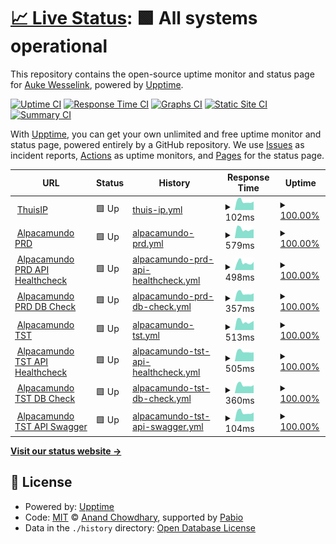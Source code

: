 # [📈 Live Status](https://knilessew.github.io/upptimeKnilessew): <!--live status--> **🟩 All systems operational**

This repository contains the open-source uptime monitor and status page for [Auke Wesselink](https://knilessew.github.io/upptimeKnilessew), powered by [Upptime](https://github.com/upptime/upptime).

[![Uptime CI](https://github.com/knilessew/upptimeKnilessew/workflows/Uptime%20CI/badge.svg)](https://github.com/knilessew/upptimeKnilessew/actions?query=workflow%3A%22Uptime+CI%22)
[![Response Time CI](https://github.com/knilessew/upptimeKnilessew/workflows/Response%20Time%20CI/badge.svg)](https://github.com/knilessew/upptimeKnilessew/actions?query=workflow%3A%22Response+Time+CI%22)
[![Graphs CI](https://github.com/knilessew/upptimeKnilessew/workflows/Graphs%20CI/badge.svg)](https://github.com/knilessew/upptimeKnilessew/actions?query=workflow%3A%22Graphs+CI%22)
[![Static Site CI](https://github.com/knilessew/upptimeKnilessew/workflows/Static%20Site%20CI/badge.svg)](https://github.com/knilessew/upptimeKnilessew/actions?query=workflow%3A%22Static+Site+CI%22)
[![Summary CI](https://github.com/knilessew/upptimeKnilessew/workflows/Summary%20CI/badge.svg)](https://github.com/knilessew/upptimeKnilessew/actions?query=workflow%3A%22Summary+CI%22)

With [Upptime](https://upptime.js.org), you can get your own unlimited and free uptime monitor and status page, powered entirely by a GitHub repository. We use [Issues](https://github.com/knilessew/upptimeKnilessew/issues) as incident reports, [Actions](https://github.com/knilessew/upptimeKnilessew/actions) as uptime monitors, and [Pages](https://knilessew.github.io/upptimeKnilessew) for the status page.

<!--start: status pages-->
<!-- This summary is generated by Upptime (https://github.com/upptime/upptime) -->
<!-- Do not edit this manually, your changes will be overwritten -->
<!-- prettier-ignore -->
| URL | Status | History | Response Time | Uptime |
| --- | ------ | ------- | ------------- | ------ |
| <img alt="" src="https://icons.duckduckgo.com/ip3/null.ico" height="13"> [ThuisIP](217.27.229.52) | 🟩 Up | [thuis-ip.yml](https://github.com/knilessew/upptimeKnilessew/commits/HEAD/history/thuis-ip.yml) | <details><summary><img alt="Response time graph" src="./graphs/thuis-ip/response-time-week.png" height="20"> 102ms</summary><br><a href="https://knilessew.github.io/upptimeKnilessew/history/thuis-ip"><img alt="Response time 111" src="https://img.shields.io/endpoint?url=https%3A%2F%2Fraw.githubusercontent.com%2Fknilessew%2FupptimeKnilessew%2FHEAD%2Fapi%2Fthuis-ip%2Fresponse-time.json"></a><br><a href="https://knilessew.github.io/upptimeKnilessew/history/thuis-ip"><img alt="24-hour response time 89" src="https://img.shields.io/endpoint?url=https%3A%2F%2Fraw.githubusercontent.com%2Fknilessew%2FupptimeKnilessew%2FHEAD%2Fapi%2Fthuis-ip%2Fresponse-time-day.json"></a><br><a href="https://knilessew.github.io/upptimeKnilessew/history/thuis-ip"><img alt="7-day response time 102" src="https://img.shields.io/endpoint?url=https%3A%2F%2Fraw.githubusercontent.com%2Fknilessew%2FupptimeKnilessew%2FHEAD%2Fapi%2Fthuis-ip%2Fresponse-time-week.json"></a><br><a href="https://knilessew.github.io/upptimeKnilessew/history/thuis-ip"><img alt="30-day response time 110" src="https://img.shields.io/endpoint?url=https%3A%2F%2Fraw.githubusercontent.com%2Fknilessew%2FupptimeKnilessew%2FHEAD%2Fapi%2Fthuis-ip%2Fresponse-time-month.json"></a><br><a href="https://knilessew.github.io/upptimeKnilessew/history/thuis-ip"><img alt="1-year response time 111" src="https://img.shields.io/endpoint?url=https%3A%2F%2Fraw.githubusercontent.com%2Fknilessew%2FupptimeKnilessew%2FHEAD%2Fapi%2Fthuis-ip%2Fresponse-time-year.json"></a></details> | <details><summary><a href="https://knilessew.github.io/upptimeKnilessew/history/thuis-ip">100.00%</a></summary><a href="https://knilessew.github.io/upptimeKnilessew/history/thuis-ip"><img alt="All-time uptime 100.00%" src="https://img.shields.io/endpoint?url=https%3A%2F%2Fraw.githubusercontent.com%2Fknilessew%2FupptimeKnilessew%2FHEAD%2Fapi%2Fthuis-ip%2Fuptime.json"></a><br><a href="https://knilessew.github.io/upptimeKnilessew/history/thuis-ip"><img alt="24-hour uptime 100.00%" src="https://img.shields.io/endpoint?url=https%3A%2F%2Fraw.githubusercontent.com%2Fknilessew%2FupptimeKnilessew%2FHEAD%2Fapi%2Fthuis-ip%2Fuptime-day.json"></a><br><a href="https://knilessew.github.io/upptimeKnilessew/history/thuis-ip"><img alt="7-day uptime 100.00%" src="https://img.shields.io/endpoint?url=https%3A%2F%2Fraw.githubusercontent.com%2Fknilessew%2FupptimeKnilessew%2FHEAD%2Fapi%2Fthuis-ip%2Fuptime-week.json"></a><br><a href="https://knilessew.github.io/upptimeKnilessew/history/thuis-ip"><img alt="30-day uptime 100.00%" src="https://img.shields.io/endpoint?url=https%3A%2F%2Fraw.githubusercontent.com%2Fknilessew%2FupptimeKnilessew%2FHEAD%2Fapi%2Fthuis-ip%2Fuptime-month.json"></a><br><a href="https://knilessew.github.io/upptimeKnilessew/history/thuis-ip"><img alt="1-year uptime 100.00%" src="https://img.shields.io/endpoint?url=https%3A%2F%2Fraw.githubusercontent.com%2Fknilessew%2FupptimeKnilessew%2FHEAD%2Fapi%2Fthuis-ip%2Fuptime-year.json"></a></details>
| <img alt="" src="https://icons.duckduckgo.com/ip3/alpacamundo.eu.ico" height="13"> [Alpacamundo PRD](https://alpacamundo.eu) | 🟩 Up | [alpacamundo-prd.yml](https://github.com/knilessew/upptimeKnilessew/commits/HEAD/history/alpacamundo-prd.yml) | <details><summary><img alt="Response time graph" src="./graphs/alpacamundo-prd/response-time-week.png" height="20"> 579ms</summary><br><a href="https://knilessew.github.io/upptimeKnilessew/history/alpacamundo-prd"><img alt="Response time 645" src="https://img.shields.io/endpoint?url=https%3A%2F%2Fraw.githubusercontent.com%2Fknilessew%2FupptimeKnilessew%2FHEAD%2Fapi%2Falpacamundo-prd%2Fresponse-time.json"></a><br><a href="https://knilessew.github.io/upptimeKnilessew/history/alpacamundo-prd"><img alt="24-hour response time 486" src="https://img.shields.io/endpoint?url=https%3A%2F%2Fraw.githubusercontent.com%2Fknilessew%2FupptimeKnilessew%2FHEAD%2Fapi%2Falpacamundo-prd%2Fresponse-time-day.json"></a><br><a href="https://knilessew.github.io/upptimeKnilessew/history/alpacamundo-prd"><img alt="7-day response time 579" src="https://img.shields.io/endpoint?url=https%3A%2F%2Fraw.githubusercontent.com%2Fknilessew%2FupptimeKnilessew%2FHEAD%2Fapi%2Falpacamundo-prd%2Fresponse-time-week.json"></a><br><a href="https://knilessew.github.io/upptimeKnilessew/history/alpacamundo-prd"><img alt="30-day response time 641" src="https://img.shields.io/endpoint?url=https%3A%2F%2Fraw.githubusercontent.com%2Fknilessew%2FupptimeKnilessew%2FHEAD%2Fapi%2Falpacamundo-prd%2Fresponse-time-month.json"></a><br><a href="https://knilessew.github.io/upptimeKnilessew/history/alpacamundo-prd"><img alt="1-year response time 645" src="https://img.shields.io/endpoint?url=https%3A%2F%2Fraw.githubusercontent.com%2Fknilessew%2FupptimeKnilessew%2FHEAD%2Fapi%2Falpacamundo-prd%2Fresponse-time-year.json"></a></details> | <details><summary><a href="https://knilessew.github.io/upptimeKnilessew/history/alpacamundo-prd">100.00%</a></summary><a href="https://knilessew.github.io/upptimeKnilessew/history/alpacamundo-prd"><img alt="All-time uptime 100.00%" src="https://img.shields.io/endpoint?url=https%3A%2F%2Fraw.githubusercontent.com%2Fknilessew%2FupptimeKnilessew%2FHEAD%2Fapi%2Falpacamundo-prd%2Fuptime.json"></a><br><a href="https://knilessew.github.io/upptimeKnilessew/history/alpacamundo-prd"><img alt="24-hour uptime 100.00%" src="https://img.shields.io/endpoint?url=https%3A%2F%2Fraw.githubusercontent.com%2Fknilessew%2FupptimeKnilessew%2FHEAD%2Fapi%2Falpacamundo-prd%2Fuptime-day.json"></a><br><a href="https://knilessew.github.io/upptimeKnilessew/history/alpacamundo-prd"><img alt="7-day uptime 100.00%" src="https://img.shields.io/endpoint?url=https%3A%2F%2Fraw.githubusercontent.com%2Fknilessew%2FupptimeKnilessew%2FHEAD%2Fapi%2Falpacamundo-prd%2Fuptime-week.json"></a><br><a href="https://knilessew.github.io/upptimeKnilessew/history/alpacamundo-prd"><img alt="30-day uptime 100.00%" src="https://img.shields.io/endpoint?url=https%3A%2F%2Fraw.githubusercontent.com%2Fknilessew%2FupptimeKnilessew%2FHEAD%2Fapi%2Falpacamundo-prd%2Fuptime-month.json"></a><br><a href="https://knilessew.github.io/upptimeKnilessew/history/alpacamundo-prd"><img alt="1-year uptime 100.00%" src="https://img.shields.io/endpoint?url=https%3A%2F%2Fraw.githubusercontent.com%2Fknilessew%2FupptimeKnilessew%2FHEAD%2Fapi%2Falpacamundo-prd%2Fuptime-year.json"></a></details>
| <img alt="" src="https://icons.duckduckgo.com/ip3/api.alpacamundo.eu.ico" height="13"> [Alpacamundo PRD API Healthcheck](https://api.alpacamundo.eu/api/health) | 🟩 Up | [alpacamundo-prd-api-healthcheck.yml](https://github.com/knilessew/upptimeKnilessew/commits/HEAD/history/alpacamundo-prd-api-healthcheck.yml) | <details><summary><img alt="Response time graph" src="./graphs/alpacamundo-prd-api-healthcheck/response-time-week.png" height="20"> 498ms</summary><br><a href="https://knilessew.github.io/upptimeKnilessew/history/alpacamundo-prd-api-healthcheck"><img alt="Response time 537" src="https://img.shields.io/endpoint?url=https%3A%2F%2Fraw.githubusercontent.com%2Fknilessew%2FupptimeKnilessew%2FHEAD%2Fapi%2Falpacamundo-prd-api-healthcheck%2Fresponse-time.json"></a><br><a href="https://knilessew.github.io/upptimeKnilessew/history/alpacamundo-prd-api-healthcheck"><img alt="24-hour response time 395" src="https://img.shields.io/endpoint?url=https%3A%2F%2Fraw.githubusercontent.com%2Fknilessew%2FupptimeKnilessew%2FHEAD%2Fapi%2Falpacamundo-prd-api-healthcheck%2Fresponse-time-day.json"></a><br><a href="https://knilessew.github.io/upptimeKnilessew/history/alpacamundo-prd-api-healthcheck"><img alt="7-day response time 498" src="https://img.shields.io/endpoint?url=https%3A%2F%2Fraw.githubusercontent.com%2Fknilessew%2FupptimeKnilessew%2FHEAD%2Fapi%2Falpacamundo-prd-api-healthcheck%2Fresponse-time-week.json"></a><br><a href="https://knilessew.github.io/upptimeKnilessew/history/alpacamundo-prd-api-healthcheck"><img alt="30-day response time 536" src="https://img.shields.io/endpoint?url=https%3A%2F%2Fraw.githubusercontent.com%2Fknilessew%2FupptimeKnilessew%2FHEAD%2Fapi%2Falpacamundo-prd-api-healthcheck%2Fresponse-time-month.json"></a><br><a href="https://knilessew.github.io/upptimeKnilessew/history/alpacamundo-prd-api-healthcheck"><img alt="1-year response time 537" src="https://img.shields.io/endpoint?url=https%3A%2F%2Fraw.githubusercontent.com%2Fknilessew%2FupptimeKnilessew%2FHEAD%2Fapi%2Falpacamundo-prd-api-healthcheck%2Fresponse-time-year.json"></a></details> | <details><summary><a href="https://knilessew.github.io/upptimeKnilessew/history/alpacamundo-prd-api-healthcheck">100.00%</a></summary><a href="https://knilessew.github.io/upptimeKnilessew/history/alpacamundo-prd-api-healthcheck"><img alt="All-time uptime 100.00%" src="https://img.shields.io/endpoint?url=https%3A%2F%2Fraw.githubusercontent.com%2Fknilessew%2FupptimeKnilessew%2FHEAD%2Fapi%2Falpacamundo-prd-api-healthcheck%2Fuptime.json"></a><br><a href="https://knilessew.github.io/upptimeKnilessew/history/alpacamundo-prd-api-healthcheck"><img alt="24-hour uptime 100.00%" src="https://img.shields.io/endpoint?url=https%3A%2F%2Fraw.githubusercontent.com%2Fknilessew%2FupptimeKnilessew%2FHEAD%2Fapi%2Falpacamundo-prd-api-healthcheck%2Fuptime-day.json"></a><br><a href="https://knilessew.github.io/upptimeKnilessew/history/alpacamundo-prd-api-healthcheck"><img alt="7-day uptime 100.00%" src="https://img.shields.io/endpoint?url=https%3A%2F%2Fraw.githubusercontent.com%2Fknilessew%2FupptimeKnilessew%2FHEAD%2Fapi%2Falpacamundo-prd-api-healthcheck%2Fuptime-week.json"></a><br><a href="https://knilessew.github.io/upptimeKnilessew/history/alpacamundo-prd-api-healthcheck"><img alt="30-day uptime 100.00%" src="https://img.shields.io/endpoint?url=https%3A%2F%2Fraw.githubusercontent.com%2Fknilessew%2FupptimeKnilessew%2FHEAD%2Fapi%2Falpacamundo-prd-api-healthcheck%2Fuptime-month.json"></a><br><a href="https://knilessew.github.io/upptimeKnilessew/history/alpacamundo-prd-api-healthcheck"><img alt="1-year uptime 100.00%" src="https://img.shields.io/endpoint?url=https%3A%2F%2Fraw.githubusercontent.com%2Fknilessew%2FupptimeKnilessew%2FHEAD%2Fapi%2Falpacamundo-prd-api-healthcheck%2Fuptime-year.json"></a></details>
| <img alt="" src="https://icons.duckduckgo.com/ip3/api.alpacamundo.eu.ico" height="13"> [Alpacamundo PRD DB Check](https://api.alpacamundo.eu/api/alpacas) | 🟩 Up | [alpacamundo-prd-db-check.yml](https://github.com/knilessew/upptimeKnilessew/commits/HEAD/history/alpacamundo-prd-db-check.yml) | <details><summary><img alt="Response time graph" src="./graphs/alpacamundo-prd-db-check/response-time-week.png" height="20"> 357ms</summary><br><a href="https://knilessew.github.io/upptimeKnilessew/history/alpacamundo-prd-db-check"><img alt="Response time 384" src="https://img.shields.io/endpoint?url=https%3A%2F%2Fraw.githubusercontent.com%2Fknilessew%2FupptimeKnilessew%2FHEAD%2Fapi%2Falpacamundo-prd-db-check%2Fresponse-time.json"></a><br><a href="https://knilessew.github.io/upptimeKnilessew/history/alpacamundo-prd-db-check"><img alt="24-hour response time 315" src="https://img.shields.io/endpoint?url=https%3A%2F%2Fraw.githubusercontent.com%2Fknilessew%2FupptimeKnilessew%2FHEAD%2Fapi%2Falpacamundo-prd-db-check%2Fresponse-time-day.json"></a><br><a href="https://knilessew.github.io/upptimeKnilessew/history/alpacamundo-prd-db-check"><img alt="7-day response time 357" src="https://img.shields.io/endpoint?url=https%3A%2F%2Fraw.githubusercontent.com%2Fknilessew%2FupptimeKnilessew%2FHEAD%2Fapi%2Falpacamundo-prd-db-check%2Fresponse-time-week.json"></a><br><a href="https://knilessew.github.io/upptimeKnilessew/history/alpacamundo-prd-db-check"><img alt="30-day response time 383" src="https://img.shields.io/endpoint?url=https%3A%2F%2Fraw.githubusercontent.com%2Fknilessew%2FupptimeKnilessew%2FHEAD%2Fapi%2Falpacamundo-prd-db-check%2Fresponse-time-month.json"></a><br><a href="https://knilessew.github.io/upptimeKnilessew/history/alpacamundo-prd-db-check"><img alt="1-year response time 384" src="https://img.shields.io/endpoint?url=https%3A%2F%2Fraw.githubusercontent.com%2Fknilessew%2FupptimeKnilessew%2FHEAD%2Fapi%2Falpacamundo-prd-db-check%2Fresponse-time-year.json"></a></details> | <details><summary><a href="https://knilessew.github.io/upptimeKnilessew/history/alpacamundo-prd-db-check">100.00%</a></summary><a href="https://knilessew.github.io/upptimeKnilessew/history/alpacamundo-prd-db-check"><img alt="All-time uptime 100.00%" src="https://img.shields.io/endpoint?url=https%3A%2F%2Fraw.githubusercontent.com%2Fknilessew%2FupptimeKnilessew%2FHEAD%2Fapi%2Falpacamundo-prd-db-check%2Fuptime.json"></a><br><a href="https://knilessew.github.io/upptimeKnilessew/history/alpacamundo-prd-db-check"><img alt="24-hour uptime 100.00%" src="https://img.shields.io/endpoint?url=https%3A%2F%2Fraw.githubusercontent.com%2Fknilessew%2FupptimeKnilessew%2FHEAD%2Fapi%2Falpacamundo-prd-db-check%2Fuptime-day.json"></a><br><a href="https://knilessew.github.io/upptimeKnilessew/history/alpacamundo-prd-db-check"><img alt="7-day uptime 100.00%" src="https://img.shields.io/endpoint?url=https%3A%2F%2Fraw.githubusercontent.com%2Fknilessew%2FupptimeKnilessew%2FHEAD%2Fapi%2Falpacamundo-prd-db-check%2Fuptime-week.json"></a><br><a href="https://knilessew.github.io/upptimeKnilessew/history/alpacamundo-prd-db-check"><img alt="30-day uptime 100.00%" src="https://img.shields.io/endpoint?url=https%3A%2F%2Fraw.githubusercontent.com%2Fknilessew%2FupptimeKnilessew%2FHEAD%2Fapi%2Falpacamundo-prd-db-check%2Fuptime-month.json"></a><br><a href="https://knilessew.github.io/upptimeKnilessew/history/alpacamundo-prd-db-check"><img alt="1-year uptime 100.00%" src="https://img.shields.io/endpoint?url=https%3A%2F%2Fraw.githubusercontent.com%2Fknilessew%2FupptimeKnilessew%2FHEAD%2Fapi%2Falpacamundo-prd-db-check%2Fuptime-year.json"></a></details>
| <img alt="" src="https://icons.duckduckgo.com/ip3/tst.alpacamundo.eu.ico" height="13"> [Alpacamundo TST](https://tst.alpacamundo.eu) | 🟩 Up | [alpacamundo-tst.yml](https://github.com/knilessew/upptimeKnilessew/commits/HEAD/history/alpacamundo-tst.yml) | <details><summary><img alt="Response time graph" src="./graphs/alpacamundo-tst/response-time-week.png" height="20"> 513ms</summary><br><a href="https://knilessew.github.io/upptimeKnilessew/history/alpacamundo-tst"><img alt="Response time 522" src="https://img.shields.io/endpoint?url=https%3A%2F%2Fraw.githubusercontent.com%2Fknilessew%2FupptimeKnilessew%2FHEAD%2Fapi%2Falpacamundo-tst%2Fresponse-time.json"></a><br><a href="https://knilessew.github.io/upptimeKnilessew/history/alpacamundo-tst"><img alt="24-hour response time 525" src="https://img.shields.io/endpoint?url=https%3A%2F%2Fraw.githubusercontent.com%2Fknilessew%2FupptimeKnilessew%2FHEAD%2Fapi%2Falpacamundo-tst%2Fresponse-time-day.json"></a><br><a href="https://knilessew.github.io/upptimeKnilessew/history/alpacamundo-tst"><img alt="7-day response time 513" src="https://img.shields.io/endpoint?url=https%3A%2F%2Fraw.githubusercontent.com%2Fknilessew%2FupptimeKnilessew%2FHEAD%2Fapi%2Falpacamundo-tst%2Fresponse-time-week.json"></a><br><a href="https://knilessew.github.io/upptimeKnilessew/history/alpacamundo-tst"><img alt="30-day response time 521" src="https://img.shields.io/endpoint?url=https%3A%2F%2Fraw.githubusercontent.com%2Fknilessew%2FupptimeKnilessew%2FHEAD%2Fapi%2Falpacamundo-tst%2Fresponse-time-month.json"></a><br><a href="https://knilessew.github.io/upptimeKnilessew/history/alpacamundo-tst"><img alt="1-year response time 522" src="https://img.shields.io/endpoint?url=https%3A%2F%2Fraw.githubusercontent.com%2Fknilessew%2FupptimeKnilessew%2FHEAD%2Fapi%2Falpacamundo-tst%2Fresponse-time-year.json"></a></details> | <details><summary><a href="https://knilessew.github.io/upptimeKnilessew/history/alpacamundo-tst">100.00%</a></summary><a href="https://knilessew.github.io/upptimeKnilessew/history/alpacamundo-tst"><img alt="All-time uptime 100.00%" src="https://img.shields.io/endpoint?url=https%3A%2F%2Fraw.githubusercontent.com%2Fknilessew%2FupptimeKnilessew%2FHEAD%2Fapi%2Falpacamundo-tst%2Fuptime.json"></a><br><a href="https://knilessew.github.io/upptimeKnilessew/history/alpacamundo-tst"><img alt="24-hour uptime 100.00%" src="https://img.shields.io/endpoint?url=https%3A%2F%2Fraw.githubusercontent.com%2Fknilessew%2FupptimeKnilessew%2FHEAD%2Fapi%2Falpacamundo-tst%2Fuptime-day.json"></a><br><a href="https://knilessew.github.io/upptimeKnilessew/history/alpacamundo-tst"><img alt="7-day uptime 100.00%" src="https://img.shields.io/endpoint?url=https%3A%2F%2Fraw.githubusercontent.com%2Fknilessew%2FupptimeKnilessew%2FHEAD%2Fapi%2Falpacamundo-tst%2Fuptime-week.json"></a><br><a href="https://knilessew.github.io/upptimeKnilessew/history/alpacamundo-tst"><img alt="30-day uptime 100.00%" src="https://img.shields.io/endpoint?url=https%3A%2F%2Fraw.githubusercontent.com%2Fknilessew%2FupptimeKnilessew%2FHEAD%2Fapi%2Falpacamundo-tst%2Fuptime-month.json"></a><br><a href="https://knilessew.github.io/upptimeKnilessew/history/alpacamundo-tst"><img alt="1-year uptime 100.00%" src="https://img.shields.io/endpoint?url=https%3A%2F%2Fraw.githubusercontent.com%2Fknilessew%2FupptimeKnilessew%2FHEAD%2Fapi%2Falpacamundo-tst%2Fuptime-year.json"></a></details>
| <img alt="" src="https://icons.duckduckgo.com/ip3/api-tst.alpacamundo.eu.ico" height="13"> [Alpacamundo TST API Healthcheck](https://api-tst.alpacamundo.eu/api/health) | 🟩 Up | [alpacamundo-tst-api-healthcheck.yml](https://github.com/knilessew/upptimeKnilessew/commits/HEAD/history/alpacamundo-tst-api-healthcheck.yml) | <details><summary><img alt="Response time graph" src="./graphs/alpacamundo-tst-api-healthcheck/response-time-week.png" height="20"> 505ms</summary><br><a href="https://knilessew.github.io/upptimeKnilessew/history/alpacamundo-tst-api-healthcheck"><img alt="Response time 515" src="https://img.shields.io/endpoint?url=https%3A%2F%2Fraw.githubusercontent.com%2Fknilessew%2FupptimeKnilessew%2FHEAD%2Fapi%2Falpacamundo-tst-api-healthcheck%2Fresponse-time.json"></a><br><a href="https://knilessew.github.io/upptimeKnilessew/history/alpacamundo-tst-api-healthcheck"><img alt="24-hour response time 406" src="https://img.shields.io/endpoint?url=https%3A%2F%2Fraw.githubusercontent.com%2Fknilessew%2FupptimeKnilessew%2FHEAD%2Fapi%2Falpacamundo-tst-api-healthcheck%2Fresponse-time-day.json"></a><br><a href="https://knilessew.github.io/upptimeKnilessew/history/alpacamundo-tst-api-healthcheck"><img alt="7-day response time 505" src="https://img.shields.io/endpoint?url=https%3A%2F%2Fraw.githubusercontent.com%2Fknilessew%2FupptimeKnilessew%2FHEAD%2Fapi%2Falpacamundo-tst-api-healthcheck%2Fresponse-time-week.json"></a><br><a href="https://knilessew.github.io/upptimeKnilessew/history/alpacamundo-tst-api-healthcheck"><img alt="30-day response time 512" src="https://img.shields.io/endpoint?url=https%3A%2F%2Fraw.githubusercontent.com%2Fknilessew%2FupptimeKnilessew%2FHEAD%2Fapi%2Falpacamundo-tst-api-healthcheck%2Fresponse-time-month.json"></a><br><a href="https://knilessew.github.io/upptimeKnilessew/history/alpacamundo-tst-api-healthcheck"><img alt="1-year response time 515" src="https://img.shields.io/endpoint?url=https%3A%2F%2Fraw.githubusercontent.com%2Fknilessew%2FupptimeKnilessew%2FHEAD%2Fapi%2Falpacamundo-tst-api-healthcheck%2Fresponse-time-year.json"></a></details> | <details><summary><a href="https://knilessew.github.io/upptimeKnilessew/history/alpacamundo-tst-api-healthcheck">100.00%</a></summary><a href="https://knilessew.github.io/upptimeKnilessew/history/alpacamundo-tst-api-healthcheck"><img alt="All-time uptime 100.00%" src="https://img.shields.io/endpoint?url=https%3A%2F%2Fraw.githubusercontent.com%2Fknilessew%2FupptimeKnilessew%2FHEAD%2Fapi%2Falpacamundo-tst-api-healthcheck%2Fuptime.json"></a><br><a href="https://knilessew.github.io/upptimeKnilessew/history/alpacamundo-tst-api-healthcheck"><img alt="24-hour uptime 100.00%" src="https://img.shields.io/endpoint?url=https%3A%2F%2Fraw.githubusercontent.com%2Fknilessew%2FupptimeKnilessew%2FHEAD%2Fapi%2Falpacamundo-tst-api-healthcheck%2Fuptime-day.json"></a><br><a href="https://knilessew.github.io/upptimeKnilessew/history/alpacamundo-tst-api-healthcheck"><img alt="7-day uptime 100.00%" src="https://img.shields.io/endpoint?url=https%3A%2F%2Fraw.githubusercontent.com%2Fknilessew%2FupptimeKnilessew%2FHEAD%2Fapi%2Falpacamundo-tst-api-healthcheck%2Fuptime-week.json"></a><br><a href="https://knilessew.github.io/upptimeKnilessew/history/alpacamundo-tst-api-healthcheck"><img alt="30-day uptime 100.00%" src="https://img.shields.io/endpoint?url=https%3A%2F%2Fraw.githubusercontent.com%2Fknilessew%2FupptimeKnilessew%2FHEAD%2Fapi%2Falpacamundo-tst-api-healthcheck%2Fuptime-month.json"></a><br><a href="https://knilessew.github.io/upptimeKnilessew/history/alpacamundo-tst-api-healthcheck"><img alt="1-year uptime 100.00%" src="https://img.shields.io/endpoint?url=https%3A%2F%2Fraw.githubusercontent.com%2Fknilessew%2FupptimeKnilessew%2FHEAD%2Fapi%2Falpacamundo-tst-api-healthcheck%2Fuptime-year.json"></a></details>
| <img alt="" src="https://icons.duckduckgo.com/ip3/api-tst.alpacamundo.eu.ico" height="13"> [Alpacamundo TST DB Check](https://api-tst.alpacamundo.eu/api/alpacas) | 🟩 Up | [alpacamundo-tst-db-check.yml](https://github.com/knilessew/upptimeKnilessew/commits/HEAD/history/alpacamundo-tst-db-check.yml) | <details><summary><img alt="Response time graph" src="./graphs/alpacamundo-tst-db-check/response-time-week.png" height="20"> 360ms</summary><br><a href="https://knilessew.github.io/upptimeKnilessew/history/alpacamundo-tst-db-check"><img alt="Response time 383" src="https://img.shields.io/endpoint?url=https%3A%2F%2Fraw.githubusercontent.com%2Fknilessew%2FupptimeKnilessew%2FHEAD%2Fapi%2Falpacamundo-tst-db-check%2Fresponse-time.json"></a><br><a href="https://knilessew.github.io/upptimeKnilessew/history/alpacamundo-tst-db-check"><img alt="24-hour response time 317" src="https://img.shields.io/endpoint?url=https%3A%2F%2Fraw.githubusercontent.com%2Fknilessew%2FupptimeKnilessew%2FHEAD%2Fapi%2Falpacamundo-tst-db-check%2Fresponse-time-day.json"></a><br><a href="https://knilessew.github.io/upptimeKnilessew/history/alpacamundo-tst-db-check"><img alt="7-day response time 360" src="https://img.shields.io/endpoint?url=https%3A%2F%2Fraw.githubusercontent.com%2Fknilessew%2FupptimeKnilessew%2FHEAD%2Fapi%2Falpacamundo-tst-db-check%2Fresponse-time-week.json"></a><br><a href="https://knilessew.github.io/upptimeKnilessew/history/alpacamundo-tst-db-check"><img alt="30-day response time 381" src="https://img.shields.io/endpoint?url=https%3A%2F%2Fraw.githubusercontent.com%2Fknilessew%2FupptimeKnilessew%2FHEAD%2Fapi%2Falpacamundo-tst-db-check%2Fresponse-time-month.json"></a><br><a href="https://knilessew.github.io/upptimeKnilessew/history/alpacamundo-tst-db-check"><img alt="1-year response time 383" src="https://img.shields.io/endpoint?url=https%3A%2F%2Fraw.githubusercontent.com%2Fknilessew%2FupptimeKnilessew%2FHEAD%2Fapi%2Falpacamundo-tst-db-check%2Fresponse-time-year.json"></a></details> | <details><summary><a href="https://knilessew.github.io/upptimeKnilessew/history/alpacamundo-tst-db-check">100.00%</a></summary><a href="https://knilessew.github.io/upptimeKnilessew/history/alpacamundo-tst-db-check"><img alt="All-time uptime 100.00%" src="https://img.shields.io/endpoint?url=https%3A%2F%2Fraw.githubusercontent.com%2Fknilessew%2FupptimeKnilessew%2FHEAD%2Fapi%2Falpacamundo-tst-db-check%2Fuptime.json"></a><br><a href="https://knilessew.github.io/upptimeKnilessew/history/alpacamundo-tst-db-check"><img alt="24-hour uptime 100.00%" src="https://img.shields.io/endpoint?url=https%3A%2F%2Fraw.githubusercontent.com%2Fknilessew%2FupptimeKnilessew%2FHEAD%2Fapi%2Falpacamundo-tst-db-check%2Fuptime-day.json"></a><br><a href="https://knilessew.github.io/upptimeKnilessew/history/alpacamundo-tst-db-check"><img alt="7-day uptime 100.00%" src="https://img.shields.io/endpoint?url=https%3A%2F%2Fraw.githubusercontent.com%2Fknilessew%2FupptimeKnilessew%2FHEAD%2Fapi%2Falpacamundo-tst-db-check%2Fuptime-week.json"></a><br><a href="https://knilessew.github.io/upptimeKnilessew/history/alpacamundo-tst-db-check"><img alt="30-day uptime 100.00%" src="https://img.shields.io/endpoint?url=https%3A%2F%2Fraw.githubusercontent.com%2Fknilessew%2FupptimeKnilessew%2FHEAD%2Fapi%2Falpacamundo-tst-db-check%2Fuptime-month.json"></a><br><a href="https://knilessew.github.io/upptimeKnilessew/history/alpacamundo-tst-db-check"><img alt="1-year uptime 100.00%" src="https://img.shields.io/endpoint?url=https%3A%2F%2Fraw.githubusercontent.com%2Fknilessew%2FupptimeKnilessew%2FHEAD%2Fapi%2Falpacamundo-tst-db-check%2Fuptime-year.json"></a></details>
| <img alt="" src="https://icons.duckduckgo.com/ip3/api-tst.alpacamundo.eu.ico" height="13"> [Alpacamundo TST API Swagger](https://api-tst.alpacamundo.eu/swagger/index.html) | 🟩 Up | [alpacamundo-tst-api-swagger.yml](https://github.com/knilessew/upptimeKnilessew/commits/HEAD/history/alpacamundo-tst-api-swagger.yml) | <details><summary><img alt="Response time graph" src="./graphs/alpacamundo-tst-api-swagger/response-time-week.png" height="20"> 104ms</summary><br><a href="https://knilessew.github.io/upptimeKnilessew/history/alpacamundo-tst-api-swagger"><img alt="Response time 112" src="https://img.shields.io/endpoint?url=https%3A%2F%2Fraw.githubusercontent.com%2Fknilessew%2FupptimeKnilessew%2FHEAD%2Fapi%2Falpacamundo-tst-api-swagger%2Fresponse-time.json"></a><br><a href="https://knilessew.github.io/upptimeKnilessew/history/alpacamundo-tst-api-swagger"><img alt="24-hour response time 91" src="https://img.shields.io/endpoint?url=https%3A%2F%2Fraw.githubusercontent.com%2Fknilessew%2FupptimeKnilessew%2FHEAD%2Fapi%2Falpacamundo-tst-api-swagger%2Fresponse-time-day.json"></a><br><a href="https://knilessew.github.io/upptimeKnilessew/history/alpacamundo-tst-api-swagger"><img alt="7-day response time 104" src="https://img.shields.io/endpoint?url=https%3A%2F%2Fraw.githubusercontent.com%2Fknilessew%2FupptimeKnilessew%2FHEAD%2Fapi%2Falpacamundo-tst-api-swagger%2Fresponse-time-week.json"></a><br><a href="https://knilessew.github.io/upptimeKnilessew/history/alpacamundo-tst-api-swagger"><img alt="30-day response time 111" src="https://img.shields.io/endpoint?url=https%3A%2F%2Fraw.githubusercontent.com%2Fknilessew%2FupptimeKnilessew%2FHEAD%2Fapi%2Falpacamundo-tst-api-swagger%2Fresponse-time-month.json"></a><br><a href="https://knilessew.github.io/upptimeKnilessew/history/alpacamundo-tst-api-swagger"><img alt="1-year response time 112" src="https://img.shields.io/endpoint?url=https%3A%2F%2Fraw.githubusercontent.com%2Fknilessew%2FupptimeKnilessew%2FHEAD%2Fapi%2Falpacamundo-tst-api-swagger%2Fresponse-time-year.json"></a></details> | <details><summary><a href="https://knilessew.github.io/upptimeKnilessew/history/alpacamundo-tst-api-swagger">100.00%</a></summary><a href="https://knilessew.github.io/upptimeKnilessew/history/alpacamundo-tst-api-swagger"><img alt="All-time uptime 100.00%" src="https://img.shields.io/endpoint?url=https%3A%2F%2Fraw.githubusercontent.com%2Fknilessew%2FupptimeKnilessew%2FHEAD%2Fapi%2Falpacamundo-tst-api-swagger%2Fuptime.json"></a><br><a href="https://knilessew.github.io/upptimeKnilessew/history/alpacamundo-tst-api-swagger"><img alt="24-hour uptime 100.00%" src="https://img.shields.io/endpoint?url=https%3A%2F%2Fraw.githubusercontent.com%2Fknilessew%2FupptimeKnilessew%2FHEAD%2Fapi%2Falpacamundo-tst-api-swagger%2Fuptime-day.json"></a><br><a href="https://knilessew.github.io/upptimeKnilessew/history/alpacamundo-tst-api-swagger"><img alt="7-day uptime 100.00%" src="https://img.shields.io/endpoint?url=https%3A%2F%2Fraw.githubusercontent.com%2Fknilessew%2FupptimeKnilessew%2FHEAD%2Fapi%2Falpacamundo-tst-api-swagger%2Fuptime-week.json"></a><br><a href="https://knilessew.github.io/upptimeKnilessew/history/alpacamundo-tst-api-swagger"><img alt="30-day uptime 100.00%" src="https://img.shields.io/endpoint?url=https%3A%2F%2Fraw.githubusercontent.com%2Fknilessew%2FupptimeKnilessew%2FHEAD%2Fapi%2Falpacamundo-tst-api-swagger%2Fuptime-month.json"></a><br><a href="https://knilessew.github.io/upptimeKnilessew/history/alpacamundo-tst-api-swagger"><img alt="1-year uptime 100.00%" src="https://img.shields.io/endpoint?url=https%3A%2F%2Fraw.githubusercontent.com%2Fknilessew%2FupptimeKnilessew%2FHEAD%2Fapi%2Falpacamundo-tst-api-swagger%2Fuptime-year.json"></a></details>

<!--end: status pages-->

[**Visit our status website →**](https://knilessew.github.io/upptimeKnilessew)

## 📄 License

- Powered by: [Upptime](https://github.com/upptime/upptime)
- Code: [MIT](./LICENSE) © [Anand Chowdhary](https://anandchowdhary.com), supported by [Pabio](https://pabio.com)
- Data in the `./history` directory: [Open Database License](https://opendatacommons.org/licenses/odbl/1-0/)
